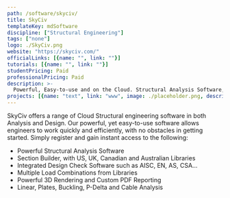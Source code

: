 ```yaml
---
path: /software/skyciv/
title: SkyCiv
templateKey: mdSoftware
discipline: ["Structural Engineering"]
tags: ["none"]
logo: ./SkyCiv.png
website: "https://skyciv.com/"
officialLinks: [{name: "", link: ""}]
tutorials: [{name: "", link: ""}]
studentPricing: Paid
professionalPricing: Paid
description: >-
  Powerful, Easy-to-use and on the Cloud. Structural Analysis Software, instantly from your web browser.
projects: [{name: "text", link: "www", image: ./placeholder.png, description: "blah blah"}]
---
```


SkyCiv offers a range of Cloud Structural engineering software in both Analysis and Design. Our powerful, yet easy-to-use software allows engineers to work quickly and efficiently, with no obstacles in getting started. Simply register and gain instant access to the following:

 - Powerful Structural Analysis Software
 - Section Builder, with US, UK, Canadian and Australian Libraries
 - Integrated Design Check Software such as AISC, EN, AS, CSA...
 - Multiple Load Combinations from Libraries
 - Powerful 3D Rendering and Custom PDF Reporting
 - Linear, Plates, Buckling, P-Delta and Cable Analysis
